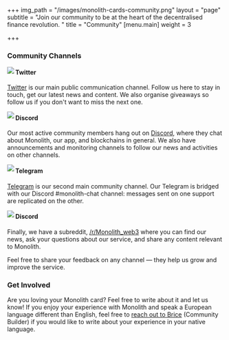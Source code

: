 +++
img_path = "/images/monolith-cards-community.png"
layout = "page"
subtitle = "Join our community to be at the heart of the decentralised finance revolution. "
title = "Community"
[menu.main]
weight = 3

+++
### Community Channels

<img src="/images/tweet.png" align = "left"></img> <h4> Twitter</h4> [Twitter](ttps://twitter.com/monolith_web3) is our main public communication channel. Follow us here to stay in touch, get our latest news and content. We also organise giveaways so follow us if you don't want to miss the next one.

<img src="/images/discord.png" align = "left"></img> <h4>Discord</h4> Our most active community members hang out on [Discord](https://discord.gg/YrrFpFd"), where they chat about Monolith, our app, and blockchains in general. We also have announcements and monitoring channels to follow our news and activities on other channels.

<img src="/images/telegram.png" align = "left"></img> <h4>Telegram</h4> [Telegram](https://t.me/monolith_web3) is our second main community channel. Our Telegram is bridged with our Discord #monolith-chat channel: messages sent on one support are replicated on the other.

<img src="/images/redd.png" align = "left"></img> <h4>Discord</h4> Finally, we have a subreddit, [/r/Monolith_web3](https://www.reddit.com/r/monolith_web3) where you can find our news, ask your questions about our service, and share any content relevant to Monolith.

Feel free to share your feedback on any channel — they help us grow and improve the service.

### Get Involved

Are you loving your Monolith card? Feel free to write about it and let us know! If you enjoy your experience with Monolith and speak a European language different than English, feel free to [reach out to Brice](mailto:brice@monolith.xyz) (Community Builder) if you would like to write about your experience in your native language.